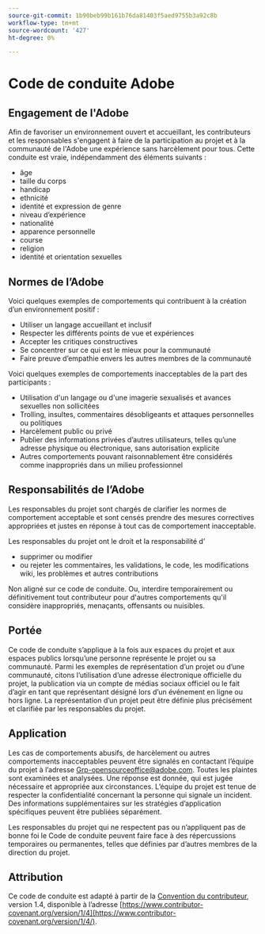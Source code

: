 ```yaml
---
source-git-commit: 1b90beb99b161b76da81403f5aed9755b3a92c8b
workflow-type: tm+mt
source-wordcount: '427'
ht-degree: 0%

---
```

# Code de conduite Adobe

## Engagement de l&#39;Adobe

Afin de favoriser un environnement ouvert et accueillant, les contributeurs et les responsables s&#39;engagent à faire de la participation au projet et à la communauté de l&#39;Adobe une expérience sans harcèlement pour tous. Cette conduite est vraie, indépendamment des éléments suivants :

* âge
* taille du corps
* handicap
* ethnicité
* identité et expression de genre
* niveau d’expérience
* nationalité
* apparence personnelle
* course
* religion
* identité et orientation sexuelles

## Normes de l’Adobe

Voici quelques exemples de comportements qui contribuent à la création d’un environnement positif :

* Utiliser un langage accueillant et inclusif
* Respecter les différents points de vue et expériences
* Accepter les critiques constructives
* Se concentrer sur ce qui est le mieux pour la communauté
* Faire preuve d’empathie envers les autres membres de la communauté

Voici quelques exemples de comportements inacceptables de la part des participants :

* Utilisation d&#39;un langage ou d&#39;une imagerie sexualisés et avances sexuelles non sollicitées
* Trolling, insultes, commentaires désobligeants et attaques personnelles ou politiques
* Harcèlement public ou privé
* Publier des informations privées d’autres utilisateurs, telles qu’une adresse physique ou électronique, sans autorisation explicite
* Autres comportements pouvant raisonnablement être considérés comme inappropriés dans un milieu professionnel

## Responsabilités de l’Adobe

Les responsables du projet sont chargés de clarifier les normes de comportement acceptable et sont censés prendre des mesures correctives appropriées et justes en réponse à tout cas de comportement inacceptable.

Les responsables du projet ont le droit et la responsabilité d’

* supprimer ou modifier
* ou rejeter les commentaires, les validations, le code, les modifications wiki, les problèmes et autres contributions

Non aligné sur ce code de conduite. Ou, interdire temporairement ou définitivement tout contributeur pour d&#39;autres comportements qu&#39;il considère inappropriés, menaçants, offensants ou nuisibles.

## Portée

Ce code de conduite s’applique à la fois aux espaces du projet et aux espaces publics lorsqu’une personne représente le projet ou sa communauté. Parmi les exemples de représentation d’un projet ou d’une communauté, citons l’utilisation d’une adresse électronique officielle du projet, la publication via un compte de médias sociaux officiel ou le fait d’agir en tant que représentant désigné lors d’un événement en ligne ou hors ligne. La représentation d’un projet peut être définie plus précisément et clarifiée par les responsables du projet.

## Application

Les cas de comportements abusifs, de harcèlement ou autres comportements inacceptables peuvent être signalés en contactant l’équipe du projet à l’adresse Grp-opensourceoffice@adobe.com. Toutes les plaintes sont examinées et analysées. Une réponse est donnée, qui est jugée nécessaire et appropriée aux circonstances. L’équipe du projet est tenue de respecter la confidentialité concernant la personne qui signale un incident. Des informations supplémentaires sur les stratégies d’application spécifiques peuvent être publiées séparément.

Les responsables du projet qui ne respectent pas ou n’appliquent pas de bonne foi le Code de conduite peuvent faire face à des répercussions temporaires ou permanentes, telles que définies par d’autres membres de la direction du projet.

## Attribution

Ce code de conduite est adapté à partir de la [Convention du contributeur](https://www.contributor-covenant.org/), version 1.4, disponible à l’adresse [https://www.contributor-covenant.org/version/1/4](https://www.contributor-covenant.org/version/1/4/).
